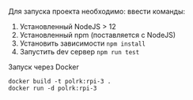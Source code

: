 Для запуска проекта необходимо: ввести команды:
1. Установленный NodeJS > 12
2. Установленный npm (поставляется с NodeJS)
3. Установить зависимости `npm install`
4. Запустить dev сервер `npm run test`

Запуск через Docker
```
docker build -t polrk:rpi-3 .
docker run -d polrk:rpi-3
```
